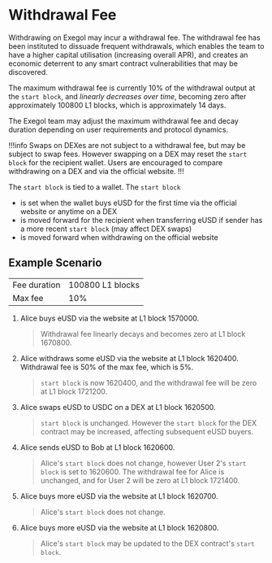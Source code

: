 # Withdrawal Fee

Withdrawing on Exegol may incur a withdrawal fee. The withdrawal fee has been instituted to dissuade frequent withdrawals, which enables the team to have a higher capital utilisation (increasing overall APR), and creates an economic deterrent to any smart contract vulnerabilities that may be discovered.

The maximum withdrawal fee is currently 10% of the withdrawal output at the `start block`, and _linearly decreases over time_, becoming zero after approximately 100800 L1 blocks, which is approximately 14 days.

The Exegol team may adjust the maximum withdrawal fee and decay duration depending on user requirements and protocol dynamics.

!!!info
Swaps on DEXes are not subject to a withdrawal fee, but may be subject to swap fees. However swapping on a DEX may reset the `start block` for the recipient wallet. Users are encouraged to compare withdrawing on a DEX and via the official website.
!!!

The `start block` is tied to a wallet. The `start block`

- is set when the wallet buys eUSD for the first time via the official website or anytime on a DEX
- is moved forward for the recipient when transferring eUSD if sender has a more recent `start block` (may affect DEX swaps)
- is moved forward when withdrawing on the official website

## Example Scenario

|              |                  |
| ------------ | ---------------- |
| Fee duration | 100800 L1 blocks |
| Max fee      | 10%              |

1. Alice buys eUSD via the website at L1 block 1570000.
   > Withdrawal fee linearly decays and becomes zero at L1 block 1670800.
2. Alice withdraws some eUSD via the website at L1 block 1620400. Withdrawal fee is 50% of the max fee, which is 5%.
   > `start block` is now 1620400, and the withdrawal fee will be zero at L1 block 1721200.
3. Alice swaps eUSD to USDC on a DEX at L1 block 1620500.
   > `start block` is unchanged. However the `start block` for the DEX contract may be increased, affecting subsequent eUSD buyers.
4. Alice sends eUSD to Bob at L1 block 1620600.
   > Alice's `start block` does not change, however User 2's `start block` is set to 1620600. The withdrawal fee for Alice is unchanged, and for User 2 will be zero at L1 block 1721400.
5. Alice buys more eUSD via the website at L1 block 1620700.
   > Alice's `start block` does not change.
6. Alice buys more eUSD via the website at L1 block 1620800.
   > Alice's `start block` may be updated to the DEX contract's `start block`.

